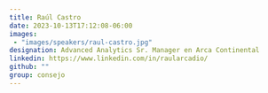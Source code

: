 ```yaml
---
title: Raúl Castro
date: 2023-10-13T17:12:08-06:00
images: 
 - "images/speakers/raul-castro.jpg"
designation: Advanced Analytics Sr. Manager en Arca Continental
linkedin: https://www.linkedin.com/in/raularcadio/
github: ""
group: consejo
---
```


